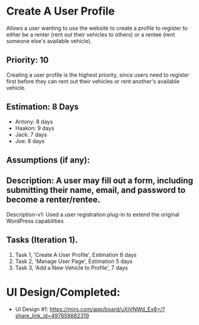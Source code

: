 # Create A User Profile

Allows a user wanting to use the website to create a profile to register to either be a renter (rent out their vehicles to others) or a rentee (rent someone else's available vehicle).

## Priority: 10
Creating a user profile is the highest priority, since users need to register first before they can rent out their vehicles or rent another's available vehicle.

## Estimation: 8 Days
* Antony: 8 days
* Haakon: 9 days
* Jack: 7 days
* Joe: 8 days

## Assumptions (if any):

## Description: A user may fill out a form, including submitting their name, email, and password to become a renter/rentee.
Description-v1: Used a user registration plug-in to extend the original WordPress capabilities

## Tasks (Iteration 1).

1. Task 1, 'Create A User Profile', Estimation 8 days
2. Task 2, 'Manage User Page', Estimation 5 days
3. Task 3, 'Add a New Vehicle to Profile', 7 days

# UI Design/Completed:
* UI Design #1: https://miro.com/app/board/uXjVNWd_Ex8=/?share_link_id=497859882319

